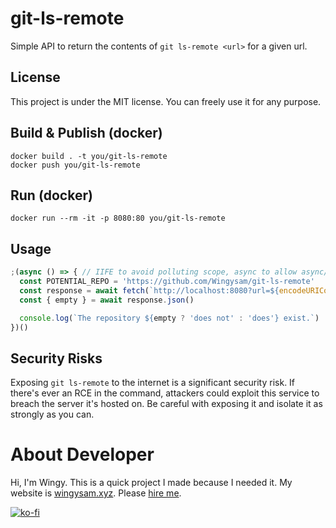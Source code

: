 # git-ls-remote
Simple API to return the contents of `git ls-remote <url>` for a given url.

## License
This project is under the MIT license. You can freely use it for any purpose.

## Build & Publish (docker)
```
docker build . -t you/git-ls-remote
docker push you/git-ls-remote
```

## Run (docker)
```
docker run --rm -it -p 8080:80 you/git-ls-remote
```

## Usage
```js
;(async () => { // IIFE to avoid polluting scope, async to allow async/await
  const POTENTIAL_REPO = 'https://github.com/Wingysam/git-ls-remote'
  const response = await fetch(`http://localhost:8080?url=${encodeURIComponent(POTENTIAL_REPO)}`)
  const { empty } = await response.json()

  console.log(`The repository ${empty ? 'does not' : 'does'} exist.`)
})()
```

## Security Risks
Exposing `git ls-remote` to the internet is a significant security risk. If there's ever an RCE in the command, attackers could exploit this service to breach the server it's hosted on. Be careful with exposing it and isolate it as strongly as you can.

# About Developer
Hi, I'm Wingy. This is a quick project I made because I needed it. My website is [wingysam.xyz](https://wingysam.xyz). Please [hire me](https://wingysam.xyz/hire).

[![ko-fi](https://www.ko-fi.com/img/githubbutton_sm.svg)](https://ko-fi.com/C1C2347HB)